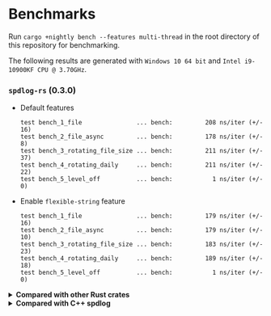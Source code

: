 # Benchmarks

Run `cargo +nightly bench --features multi-thread` in the root directory of this repository for benchmarking.

The following results are generated with `Windows 10 64 bit` and `Intel i9-10900KF CPU @ 3.70GHz`.

### `spdlog-rs` (0.3.0)

- Default features

  ```
  test bench_1_file               ... bench:         208 ns/iter (+/- 16)
  test bench_2_file_async         ... bench:         178 ns/iter (+/- 8)
  test bench_3_rotating_file_size ... bench:         211 ns/iter (+/- 37)
  test bench_4_rotating_daily     ... bench:         211 ns/iter (+/- 22)
  test bench_5_level_off          ... bench:           1 ns/iter (+/- 0)
  ```

- Enable `flexible-string` feature

  ```
  test bench_1_file               ... bench:         179 ns/iter (+/- 16)
  test bench_2_file_async         ... bench:         179 ns/iter (+/- 10)
  test bench_3_rotating_file_size ... bench:         183 ns/iter (+/- 23)
  test bench_4_rotating_daily     ... bench:         189 ns/iter (+/- 18)
  test bench_5_level_off          ... bench:           1 ns/iter (+/- 0)
  ```

<details><summary><b>Compared with other Rust crates</b></summary>

#### Disclaimer

I'm not entirely familiar with using the other Rust crates below, so if you find a bug or something worth improving in the benchmark code, feel free to open an issue to let me know.

### `tracing` (0.1.37)

```
test bench_1_file               ... bench:       2,387 ns/iter (+/- 165)
test bench_2_file_async         ... bench:         767 ns/iter (+/- 161)
test bench_3_rotating_file_size ...                unavailable
test bench_4_rotating_daily     ... bench:       2,395 ns/iter (+/- 107)
test bench_5_level_off          ... bench:           0 ns/iter (+/- 0)
```

### `slog` (2.7.0)

```
test bench_1_file                     ...                unavailable
test bench_2_file_async               ... bench:         464 ns/iter (+/- 20)
test bench_3_rotating_file_size_async ... bench:         463 ns/iter (+/- 20)
test bench_4_rotating_daily           ...                unavailable
test bench_5_level_off                ... bench:           2 ns/iter (+/- 0)
```

### `flexi_logger` (0.24.1)

```
test bench_1_file               ... bench:       1,732 ns/iter (+/- 121)
test bench_2_file_async         ...                unavailable
test bench_3_rotating_file_size ... bench:       1,701 ns/iter (+/- 110)
test bench_4_rotating_daily     ... bench:       2,486 ns/iter (+/- 191)
test bench_5_level_off          ... bench:           0 ns/iter (+/- 0)
```

### `log4rs` (1.2.0)

```
test bench_1_file               ... bench:       3,350 ns/iter (+/- 254)
test bench_2_file_async         ...                unavailable
test bench_3_rotating_file_size ... bench:       3,320 ns/iter (+/- 236)
test bench_4_rotating_daily     ...                unavailable
test bench_5_level_off          ... bench:           0 ns/iter (+/- 0)
```

### `fern` (0.6.1)

```
test bench_1_file               ... bench:       3,337 ns/iter (+/- 203)
test bench_2_file_async         ...                unavailable
test bench_3_rotating_file_size ...                unavailable
test bench_4_rotating_daily     ...                unavailable
test bench_5_level_off          ...                unavailable
```
</details>

<details><summary><b>Compared with C++ spdlog</b></summary>

### `spdlog-rs` (0.3.0)

- Default features (corresponds to C++ `spdlog` using standard `<format>`)

  - Sync

    ```
    [info] **********************************************************************
    [info] Multi threaded: 1 threads, 250000 messages
    [info] **********************************************************************
    [info] basic_mt                       Elapsed: 0.09 secs          2881439/sec
    [info] rotating_mt                    Elapsed: 0.09 secs          2810747/sec
    [info] daily_mt                       Elapsed: 0.09 secs          2829965/sec
    [info] level-off                      Elapsed: 0.00 secs        407365162/sec
    [info] **********************************************************************
    [info] Multi threaded: 4 threads, 250000 messages
    [info] **********************************************************************
    [info] basic_mt                       Elapsed: 0.07 secs          3803015/sec
    [info] rotating_mt                    Elapsed: 0.07 secs          3792993/sec
    [info] daily_mt                       Elapsed: 0.07 secs          3739458/sec
    [info] level-off                      Elapsed: 0.00 secs        609756097/sec
    ```

  - Async

    ```
    [info] --------------------------------------------
    [info] Messages     : 1000000
    [info] Threads      : 10
    [info] Queue        : 8192 slots
    [info] Queue memory : 8192 x 104 = 832 KB
    [info] Total iters  : 3
    [info] --------------------------------------------
    [info]
    [info] ********************************************
    [info] Queue Overflow Policy: Block
    [info] ********************************************
    [info] Elapsed: 0.6017485 secs   1661823/sec
    [info] Elapsed: 0.6075015 secs   1646086/sec
    [info] Elapsed: 0.5799057 secs   1724418/sec
    [info]
    [info] ********************************************
    [info] Queue Overflow Policy: DropIncoming
    [info] ********************************************
    [info] Elapsed: 0.0794148 secs   12592111/sec
    [info] Elapsed: 0.0818668 secs   12214963/sec
    [info] Elapsed: 0.0784296 secs   12750288/sec
    ```

- Enable `flexible-string` feature (corresponds to C++ `spdlog` using `fmt` library)

  - Sync

    ```
    [info] **********************************************************************
    [info] Multi threaded: 1 threads, 250000 messages
    [info] **********************************************************************
    [info] basic_mt                       Elapsed: 0.08 secs          2969371/sec
    [info] rotating_mt                    Elapsed: 0.08 secs          2952681/sec
    [info] daily_mt                       Elapsed: 0.08 secs          2992041/sec
    [info] level-off                      Elapsed: 0.00 secs        514721021/sec
    [info] **********************************************************************
    [info] Multi threaded: 4 threads, 250000 messages
    [info] **********************************************************************
    [info] basic_mt                       Elapsed: 0.07 secs          3496977/sec
    [info] rotating_mt                    Elapsed: 0.07 secs          3399459/sec
    [info] daily_mt                       Elapsed: 0.07 secs          3364660/sec
    [info] level-off                      Elapsed: 0.00 secs        632751202/sec
    ```

  - Async

    ```
    [info] --------------------------------------------
    [info] Messages     : 1000000
    [info] Threads      : 10
    [info] Queue        : 8192 slots
    [info] Queue memory : 8192 x 104 = 832 KB
    [info] Total iters  : 3
    [info] --------------------------------------------
    [info]
    [info] ********************************************
    [info] Queue Overflow Policy: Block
    [info] ********************************************
    [info] Elapsed: 0.5647074 secs   1770828/sec
    [info] Elapsed: 0.5635446 secs   1774482/sec
    [info] Elapsed: 0.5546488 secs   1802942/sec
    [info]
    [info] ********************************************
    [info] Queue Overflow Policy: DropIncoming
    [info] ********************************************
    [info] Elapsed: 0.0824193 secs   12133080/sec
    [info] Elapsed: 0.0794965 secs   12579170/sec
    [info] Elapsed: 0.0847295 secs   11802264/sec
    ```

### C++ `spdlog` (1.11.0)

- Using standard `<format>`
  (compiled with `cmake -G "Visual Studio 17 2022" -A x64 -DCMAKE_BUILD_TYPE=Release -DCMAKE_CXX_STANDARD=20 -DCMAKE_CXX_STANDARD_REQUIRED=ON -DSPDLOG_BUILD_BENCH=ON -DSPDLOG_BUILD_EXAMPLE=OFF -DSPDLOG_USE_STD_FORMAT=ON`)

  - Sync

    ```
    [info] **************************************************************
    [info] Multi threaded: 1 threads, 250,000 messages
    [info] **************************************************************
    [info] basic_mt                       Elapsed: 0.13 secs        1,906,872/sec
    [info] rotating_mt                    Elapsed: 0.13 secs        1,866,094/sec
    [info] daily_mt                       Elapsed: 0.13 secs        1,981,681/sec
    [info] level-off                      Elapsed: 0.00 secs      147,466,525/sec
    [info] **************************************************************
    [info] Multi threaded: 4 threads, 250,000 messages
    [info] **************************************************************
    [info] basic_mt                       Elapsed: 0.19 secs        1,346,298/sec
    [info] rotating_mt                    Elapsed: 0.20 secs        1,252,840/sec
    [info] daily_mt                       Elapsed: 0.20 secs        1,263,637/sec
    [info] level-off                      Elapsed: 0.00 secs      148,456,057/sec
    ```

  - Async

    ```
    [info] -------------------------------------------------
    [info] Messages     : 1000000
    [info] Threads      : 10
    [info] Queue        : 8192 slots
    [info] Queue memory : 8192 x 152 = 1216 KB
    [info] Total iters  : 3
    [info] -------------------------------------------------
    [info]
    [info] *********************************
    [info] Queue Overflow Policy: block
    [info] *********************************
    [info] Elapsed: 2.2210225 secs   450243/sec
    [info] Elapsed: 2.2159465 secs   451274/sec
    [info] Elapsed: 2.1952666 secs   455525/sec
    [info]
    [info] *********************************
    [info] Queue Overflow Policy: overrun
    [info] *********************************
    [info] Elapsed: 0.5903473 secs   1693918/sec
    [info] Elapsed: 0.6034908 secs   1657026/sec
    [info] Elapsed: 0.6127076 secs   1632099/sec
    ```

- Using `fmt` library
  (compiled with `cmake -G "Visual Studio 17 2022" -A x64 -DCMAKE_BUILD_TYPE=Release -DCMAKE_CXX_STANDARD=20 -DCMAKE_CXX_STANDARD_REQUIRED=ON -DSPDLOG_BUILD_BENCH=ON -DSPDLOG_BUILD_EXAMPLE=OFF`)

  - Sync

    ```
    [info] **************************************************************
    [info] Multi threaded: 1 threads, 250,000 messages
    [info] **************************************************************
    [info] basic_mt                       Elapsed: 0.07 secs        3,430,498/sec
    [info] rotating_mt                    Elapsed: 0.07 secs        3,481,225/sec
    [info] daily_mt                       Elapsed: 0.07 secs        3,563,268/sec
    [info] level-off                      Elapsed: 0.00 secs      138,757,839/sec
    [info] **************************************************************
    [info] Multi threaded: 4 threads, 250,000 messages
    [info] **************************************************************
    [info] basic_mt                       Elapsed: 0.11 secs        2,214,753/sec
    [info] rotating_mt                    Elapsed: 0.12 secs        2,059,991/sec
    [info] daily_mt                       Elapsed: 0.12 secs        2,058,245/sec
    [info] level-off                      Elapsed: 0.00 secs      139,938,427/sec
    ```

  - Async

    ```
    [info] -------------------------------------------------
    [info] Messages     : 1000000
    [info] Threads      : 10
    [info] Queue        : 8192 slots
    [info] Queue memory : 8192 x 408 = 3264 KB
    [info] Total iters  : 3
    [info] -------------------------------------------------
    [info]
    [info] *********************************
    [info] Queue Overflow Policy: block
    [info] *********************************
    [info] Elapsed: 2.0660842 secs   484007/sec
    [info] Elapsed: 2.0782232 secs   481180/sec
    [info] Elapsed: 2.0823594 secs   480224/sec
    [info]
    [info] *********************************
    [info] Queue Overflow Policy: overrun
    [info] *********************************
    [info] Elapsed: 0.3435961 secs   2910393/sec
    [info] Elapsed: 0.3418817 secs   2924988/sec
    [info] Elapsed: 0.3393879 secs   2946481/sec
    ```

</details>

[`4cfdc8c`]: https://github.com/gabime/spdlog/commit/4cfdc8c5c84f696774cb9acde2f95c9e87c11a5e
